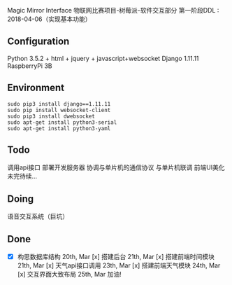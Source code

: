Magic Mirror Interface
物联网比赛项目-树莓派-软件交互部分
第一阶段DDL : 2018-04-06（实现基本功能）
## Configuration
Python 3.5.2 + html + jquery + javascript+websocket
Django 1.11.11
RaspberryPi 3B

## Environment
```
sudo pip3 install django==1.11.11
sudo pip install websocket-client
sudo pip3 install dwebsocket
sudo apt-get install python3-serial
sudo apt-get install python3-yaml
```


## Todo
调用api接口
部署开发服务器
协调与单片机的通信协议
与单片机联调
前端UI美化
未完待续...

## Doing 

语音交互系统（巨坑）

## Done

- [x] 构思数据库结构	20th, Mar
	 [x] 搭建后台	21th, Mar
	 [x] 搭建前端时间模块	21th, Mar
	 [x] 天气api接口调用	23th, Mar
	 [x] 搭建前端天气模块	24th, Mar
	 [x] 交互界面大致布局	25th, Mar
加油!
